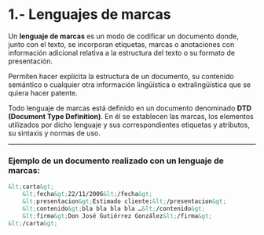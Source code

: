 # 1.- Lenguajes de marcas

Un **lenguaje de marcas** es un modo de codificar un documento donde, junto con el texto, se incorporan etiquetas, marcas o anotaciones con información adicional relativa a la estructura del texto o su formato de presentación.  

Permiten hacer explícita la estructura de un documento, su contenido semántico o cualquier otra información lingüística o extralingüística que se quiera hacer patente.

Todo lenguaje de marcas está definido en un documento denominado **DTD (Document Type Definition)**. En él se establecen las marcas, los elementos utilizados por dicho lenguaje y sus correspondientes etiquetas y atributos, su sintaxis y normas de uso.

---

### Ejemplo de un documento realizado con un lenguaje de marcas:

```xml
&lt;carta&gt;
    &lt;fecha&gt;22/11/2006&lt;/fecha&gt;
    &lt;presentacion&gt;Estimado cliente:&lt;/presentacion&gt;
    &lt;contenido&gt;bla bla bla bla …&lt;/contenido&gt;
    &lt;firma&gt;Don José Gutiérrez González&lt;/firma&gt;
&lt;/carta&gt;

